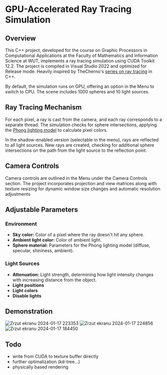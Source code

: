 # GPU-Accelerated Ray Tracing Simulation

## Overview

This C++ project, developed for the course on Graphic Processors in Computational Applications at the Faculty of Mathematics and Information Science at WUT, implements a ray tracing simulation using CUDA Toolkit 12.2. The project is compiled in Visual Studio 2022 and optimized for Release mode. Heavily inspired by TheCherno's [series on ray tracing](https://www.youtube.com/watch?v=gfW1Fhd9u9Q&list=PLlrATfBNZ98edc5GshdBtREv5asFW3yXl&ab_channel=TheCherno) in C++.

By default, the simulation runs on GPU, offering an option in the Menu to switch to CPU. The scene includes 1000 spheres and 10 light sources.

## Ray Tracing Mechanism

For each pixel, a ray is cast from the camera, and each ray corresponds to a separate thread. The simulation checks for sphere intersections, applying the [Phong lighting model](https://en.wikipedia.org/wiki/Phong_reflection_model) to calculate pixel colors.

In the shadow-enabled version (selectable in the menu), rays are reflected to all light sources. New rays are created, checking for additional sphere intersections on the path from the light source to the reflection point.

## Camera Controls

Camera controls are outlined in the Menu under the Camera Controls section. The project incorporates projection and view matrices along with texture resizing for dynamic window size changes and automatic resolution adjustments

## Adjustable Parameters

### Environment
- **Sky color:** Color of a pixel where the ray doesn't hit any sphere.
- **Ambient light color:** Color of ambient light.
- **Sphere material:** Parameters for the Phong lighting model (diffuse, specular, shininess, ambient).

### Light Sources
- **Attenuation:** Light strength, determining how light intensity changes with increasing distance from the object.
- **Light positions**
- **Light colors**
- **Disable lights**

<!--
## How to Run

1. Ensure you have Visual Studio 2022 installed.
2. Install CUDA Toolkit 12.2.
3. Clone the repository.
4. Open the project in Visual Studio.
5. Select the Release configuration.
6. Build and run the project.
-->

## Demonstration
![Zrzut ekranu 2024-01-17 223353](https://github.com/mslup/CUDA-Raycasting/assets/132074948/35ed03d9-d91a-4663-b1d6-f08011ed93c4)
![Zrzut ekranu 2024-01-17 224856](https://github.com/mslup/CUDA-Raycasting/assets/132074948/a65f3c16-9ca5-4277-924b-6703cb4557ad)
![Zrzut ekranu 2024-01-17 184450](https://github.com/mslup/CUDA-Raycasting/assets/132074948/9fb3cbce-bd8a-47f8-84cc-220369b1f3c1)



## Todo
- write from CUDA to texture buffer directly
- further optimalization (kd-tree...)
- physically based rendering
